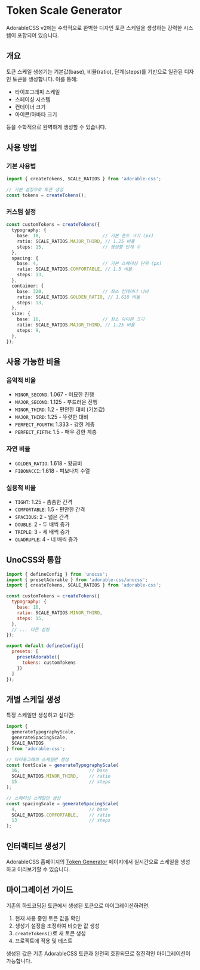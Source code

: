 # Token Scale Generator

AdorableCSS v2에는 수학적으로 완벽한 디자인 토큰 스케일을 생성하는 강력한 시스템이 포함되어 있습니다.

## 개요

토큰 스케일 생성기는 기본값(base), 비율(ratio), 단계(steps)를 기반으로 일관된 디자인 토큰을 생성합니다. 이를 통해:

- 타이포그래피 스케일
- 스페이싱 시스템
- 컨테이너 크기
- 아이콘/아바타 크기

등을 수학적으로 완벽하게 생성할 수 있습니다.

## 사용 방법

### 기본 사용법

```typescript
import { createTokens, SCALE_RATIOS } from 'adorable-css';

// 기본 설정으로 토큰 생성
const tokens = createTokens();
```

### 커스텀 설정

```typescript
const customTokens = createTokens({
  typography: {
    base: 18,                       // 기본 폰트 크기 (px)
    ratio: SCALE_RATIOS.MAJOR_THIRD, // 1.25 비율
    steps: 15,                      // 생성할 단계 수
  },
  spacing: {
    base: 4,                        // 기본 스페이싱 단위 (px)
    ratio: SCALE_RATIOS.COMFORTABLE, // 1.5 비율
    steps: 13,
  },
  container: {
    base: 320,                      // 최소 컨테이너 너비
    ratio: SCALE_RATIOS.GOLDEN_RATIO, // 1.618 비율
    steps: 13,
  },
  size: {
    base: 16,                       // 최소 아이콘 크기
    ratio: SCALE_RATIOS.MAJOR_THIRD, // 1.25 비율
    steps: 9,
  },
});
```

## 사용 가능한 비율

### 음악적 비율
- `MINOR_SECOND`: 1.067 - 미묘한 진행
- `MAJOR_SECOND`: 1.125 - 부드러운 진행
- `MINOR_THIRD`: 1.2 - 편안한 대비 (기본값)
- `MAJOR_THIRD`: 1.25 - 뚜렷한 대비
- `PERFECT_FOURTH`: 1.333 - 강한 계층
- `PERFECT_FIFTH`: 1.5 - 매우 강한 계층

### 자연 비율
- `GOLDEN_RATIO`: 1.618 - 황금비
- `FIBONACCI`: 1.618 - 피보나치 수열

### 실용적 비율
- `TIGHT`: 1.25 - 촘촘한 간격
- `COMFORTABLE`: 1.5 - 편안한 간격
- `SPACIOUS`: 2 - 넓은 간격
- `DOUBLE`: 2 - 두 배씩 증가
- `TRIPLE`: 3 - 세 배씩 증가
- `QUADRUPLE`: 4 - 네 배씩 증가

## UnoCSS와 통합

```javascript
import { defineConfig } from 'unocss';
import { presetAdorable } from 'adorable-css/unocss';
import { createTokens, SCALE_RATIOS } from 'adorable-css';

const customTokens = createTokens({
  typography: {
    base: 16,
    ratio: SCALE_RATIOS.MINOR_THIRD,
    steps: 15,
  },
  // ... 다른 설정
});

export default defineConfig({
  presets: [
    presetAdorable({
      tokens: customTokens
    })
  ]
});
```

## 개별 스케일 생성

특정 스케일만 생성하고 싶다면:

```typescript
import { 
  generateTypographyScale,
  generateSpacingScale,
  SCALE_RATIOS 
} from 'adorable-css';

// 타이포그래피 스케일만 생성
const fontScale = generateTypographyScale(
  16,                          // base
  SCALE_RATIOS.MINOR_THIRD,    // ratio
  15                           // steps
);

// 스페이싱 스케일만 생성
const spacingScale = generateSpacingScale(
  4,                           // base
  SCALE_RATIOS.COMFORTABLE,    // ratio
  13                           // steps
);
```

## 인터랙티브 생성기

AdorableCSS 홈페이지의 [Token Generator](/tokens/generator) 페이지에서 실시간으로 스케일을 생성하고 미리보기할 수 있습니다.

## 마이그레이션 가이드

기존의 하드코딩된 토큰에서 생성된 토큰으로 마이그레이션하려면:

1. 현재 사용 중인 토큰 값을 확인
2. 생성기 설정을 조정하여 비슷한 값 생성
3. `createTokens()`로 새 토큰 생성
4. 프로젝트에 적용 및 테스트

생성된 값은 기존 AdorableCSS 토큰과 완전히 호환되므로 점진적인 마이그레이션이 가능합니다.